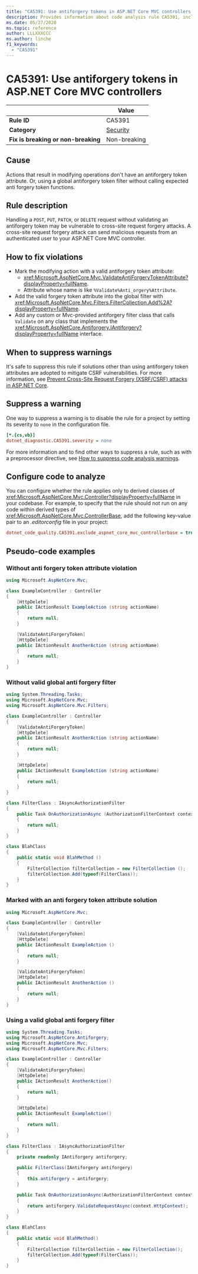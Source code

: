 ```yaml
---
title: "CA5391: Use antiforgery tokens in ASP.NET Core MVC controllers (code analysis)"
description: Provides information about code analysis rule CA5391, including causes, how to fix violations, and when to suppress it.
ms.date: 05/27/2020
ms.topic: reference
author: LLLXXXCCC
ms.author: linche
f1_keywords:
  - "CA5391"
---
```

# CA5391: Use antiforgery tokens in ASP.NET Core MVC controllers

| | Value |
|-|-|
| **Rule ID** |CA5391|
| **Category** |[Security](security-warnings.md)|
| **Fix is breaking or non-breaking** |Non-breaking|

## Cause

Actions that result in modifying operations don't have an antiforgery token attribute. Or, using a global antiforgery token filter without calling expected anti forgery token functions.

## Rule description

Handling a `POST`, `PUT`, `PATCH`, or `DELETE` request without validating an antiforgery token may be vulnerable to cross-site request forgery attacks. A cross-site request forgery attack can send malicious requests from an authenticated user to your ASP.NET Core MVC controller.

## How to fix violations

- Mark the modifying action with a valid antiforgery token attribute:
  - <xref:Microsoft.AspNetCore.Mvc.ValidateAntiForgeryTokenAttribute?displayProperty=fullName>.
  - Attribute whose name is like `%Validate%Anti_orgery%Attribute`.
- Add the valid forgery token attribute into the global filter with <xref:Microsoft.AspNetCore.Mvc.Filters.FilterCollection.Add%2A?displayProperty=fullName>.
- Add any custom or Mvc-provided antiforgery filter class that calls `Validate` on any class that implements the <xref:Microsoft.AspNetCore.Antiforgery.IAntiforgery?displayProperty=fullName> interface.

## When to suppress warnings

It's safe to suppress this rule if solutions other than using antiforgery token attributes are adopted to mitigate CSRF vulnerabilities. For more information, see [Prevent Cross-Site Request Forgery (XSRF/CSRF) attacks in ASP.NET Core](/aspnet/core/security/anti-request-forgery).

## Suppress a warning

One way to suppress a warning is to disable the rule for a project by setting its severity to `none` in the configuration file.

```ini
[*.{cs,vb}]
dotnet_diagnostic.CA5391.severity = none
```

For more information and to find other ways to suppress a rule, such as with a preprocessor directive, see [How to suppress code analysis warnings](../suppress-warnings.md).

## Configure code to analyze

You can configure whether the rule applies only to derived classes of <xref:Microsoft.AspNetCore.Mvc.Controller?displayProperty=fullName> in your codebase. For example, to specify that the rule should not run on any code within derived types of <xref:Microsoft.AspNetCore.Mvc.ControllerBase>, add the following key-value pair to an *.editorconfig* file in your project:

```ini
dotnet_code_quality.CA5391.exclude_aspnet_core_mvc_controllerbase = true
```

## Pseudo-code examples

### Without anti forgery token attribute violation

```csharp
using Microsoft.AspNetCore.Mvc;

class ExampleController : Controller
{
    [HttpDelete]
    public IActionResult ExampleAction (string actionName)
    {
        return null;
    }

    [ValidateAntiForgeryToken]
    [HttpDelete]
    public IActionResult AnotherAction (string actionName)
    {
        return null;
    }
}
```

### Without valid global anti forgery filter

```csharp
using System.Threading.Tasks;
using Microsoft.AspNetCore.Mvc;
using Microsoft.AspNetCore.Mvc.Filters;

class ExampleController : Controller
{
    [ValidateAntiForgeryToken]
    [HttpDelete]
    public IActionResult AnotherAction (string actionName)
    {
        return null;
    }

    [HttpDelete]
    public IActionResult ExampleAction (string actionName)
    {
        return null;
    }
}

class FilterClass : IAsyncAuthorizationFilter
{
    public Task OnAuthorizationAsync (AuthorizationFilterContext context)
    {
        return null;
    }
}

class BlahClass
{
    public static void BlahMethod ()
    {
        FilterCollection filterCollection = new FilterCollection ();
        filterCollection.Add(typeof(FilterClass));
    }
}
```

### Marked with an anti forgery token attribute solution

```csharp
using Microsoft.AspNetCore.Mvc;

class ExampleController : Controller
{
    [ValidateAntiForgeryToken]
    [HttpDelete]
    public IActionResult ExampleAction ()
    {
        return null;
    }

    [ValidateAntiForgeryToken]
    [HttpDelete]
    public IActionResult AnotherAction ()
    {
        return null;
    }
}
```

### Using a valid global anti forgery filter

```csharp
using System.Threading.Tasks;
using Microsoft.AspNetCore.Antiforgery;
using Microsoft.AspNetCore.Mvc;
using Microsoft.AspNetCore.Mvc.Filters;

class ExampleController : Controller
{
    [ValidateAntiForgeryToken]
    [HttpDelete]
    public IActionResult AnotherAction()
    {
        return null;
    }

    [HttpDelete]
    public IActionResult ExampleAction()
    {
        return null;
    }
}

class FilterClass : IAsyncAuthorizationFilter
{
    private readonly IAntiforgery antiforgery;

    public FilterClass(IAntiforgery antiforgery)
    {
        this.antiforgery = antiforgery;
    }

    public Task OnAuthorizationAsync(AuthorizationFilterContext context)
    {
        return antiforgery.ValidateRequestAsync(context.HttpContext);
    }
}

class BlahClass
{
    public static void BlahMethod()
    {
        FilterCollection filterCollection = new FilterCollection();
        filterCollection.Add(typeof(FilterClass));
    }
}
```

